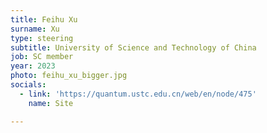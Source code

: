 ```yaml
---
title: Feihu Xu
surname: Xu
type: steering
subtitle: University of Science and Technology of China
job: SC member
year: 2023
photo: feihu_xu_bigger.jpg
socials:
  - link: 'https://quantum.ustc.edu.cn/web/en/node/475'
    name: Site

---
```

